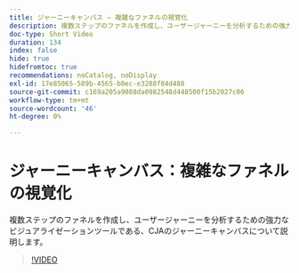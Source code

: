 ```yaml
---
title: ジャーニーキャンバス – 複雑なファネルの視覚化
description: 複数ステップのファネルを作成し、ユーザージャーニーを分析するための強力なビジュアライゼーションツールである、CJAのジャーニーキャンバスについて説明します。
doc-type: Short Video
duration: 134
index: false
hide: true
hidefromtoc: true
recommendations: noCatalog, noDisplay
exl-id: 17e85065-589b-4565-b0ec-e3288f84d488
source-git-commit: c169a205a9088da0982548d448500f15b2027c06
workflow-type: tm+mt
source-wordcount: '46'
ht-degree: 0%

---
```


# ジャーニーキャンバス：複雑なファネルの視覚化

複数ステップのファネルを作成し、ユーザージャーニーを分析するための強力なビジュアライゼーションツールである、CJAのジャーニーキャンバスについて説明します。

<!-- 72_S103_3442450_134_journey-canvas-visualizing-complex-funnels -->
>[!VIDEO](https://video.tv.adobe.com/v/3458364/?learn=on&enablevpops=true)
